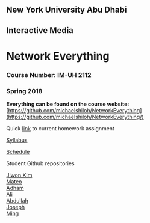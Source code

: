 ## New York University Abu Dhabi
## Interactive Media
# Network Everything
### Course Number: IM-UH 2112
### Spring 2018

**Everything can be found on the course website:**   
[https://github.com/michaelshiloh/NetworkEverything](https://github.com/michaelshiloh/NetworkEverything/)


Quick
[link](https://github.com/michaelshiloh/NetworkEverything/blob/master/schedule.md#current-homework-assignment)
to current homework assignment


[Syllabus](syllabus.md)  

[Schedule](schedule.md)

Student Github repositories


[Jiwon Kim](https://github.com/JiwonKim17/Network-Everything)  
[Mateo](https://github.com/mjm973/NetworkEverything)  
[Adham](https://github.com/AdhamChakohi/networkeverything)  
[Ali](https://github.com/alialrahma/NetworkEverything)  
[Abdullah](https://github.com/abdullahzameek/NetworkEverything)  
[Joseph](https://github.com/JosephNartey/Joseph_NetworkEverything)  
[Ming](https://github.com/mingwho/NetworkEverything)

